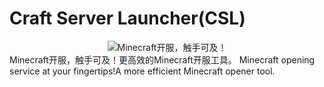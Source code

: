 # Craft Server Launcher(CSL)
<div style="text-align: center">
    <img src="[图片地址](https://github.com/sirvffg/Craft-Server-Launcher/blob/main/logo/Logo.png?raw=true)" alt="Minecraft开服，触手可及！" />
</div>
Minecraft开服，触手可及！更高效的Minecraft开服工具。
Minecraft opening service at your fingertips!A more efficient Minecraft opener tool.
